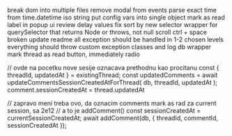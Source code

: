   break dom into multiple files
  remove modal from events
  parse exact time from time.datetime iso string
put config vars into single object
  mark as read label in popup ui
review delay values
  fix sort by new selector
wrapper for querySelector that returns Node or throws, not null
  scroll ctrl + space broken
update readme
all exception should be handled in 1-2 chosen levels
everything should throw custom exception classes and log
db wrapper
mark thread as read button, immediately radio

// ovde na pocetku nove sesije oznacava prethodnu kao procitanu
const { threadId, updatedAt } = existingThread;
const updatedComments = await updateCommentsSessionCreatedAtForThread(
  db,
  threadId,
  updatedAt
);
comment.sessionCreatedAt = thread.updatedAt

// zapravo meni treba ovo, da oznacim comments mark as rad za current session, sa 2e12
// a to je addComment()
  const sessionCreatedAt = currentSessionCreatedAt;
  await addComment(db, { threadId, commentId, sessionCreatedAt });